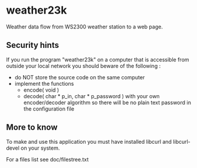 # weather23k
Weather data flow from WS2300 weather station to a web page.

## Security hints
If you run the program "weather23k" on a computer that is accessible from
outside your local network you should beware of the following :
- do NOT store the source code on the same computer
- implement the functions
    - encode( void )
    - decode( char * p_in, char * p_password )
with your own encoder/decoder algorithm so there will be no plain text
password in the configuration file

## More to know
To make and use this application you must have installed libcurl and
libcurl-devel on your system.

For a files list see doc/filestree.txt
